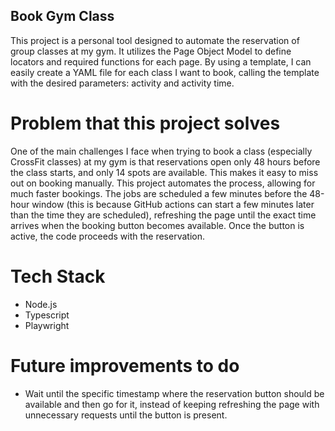 ## Book Gym Class

This project is a personal tool designed to automate the reservation of group classes at my gym. It utilizes the Page Object Model to define locators and required functions for each page. By using a template, I can easily create a YAML file for each class I want to book, calling the template with the desired parameters: activity and activity time.

# Problem that this project solves

One of the main challenges I face when trying to book a class (especially CrossFit classes) at my gym is that reservations open only 48 hours before the class starts, and only 14 spots are available. This makes it easy to miss out on booking manually. This project automates the process, allowing for much faster bookings. The jobs are scheduled a few minutes before the 48-hour window (this is because GitHub actions can start a few minutes later than the time they are scheduled), refreshing the page until the exact time arrives when the booking button becomes available. Once the button is active, the code proceeds with the reservation.

# Tech Stack

-   Node.js
-   Typescript
-   Playwright

# Future improvements to do

-   Wait until the specific timestamp where the reservation button should be available and then go for it, instead of keeping refreshing the page with unnecessary requests until the button is present.

